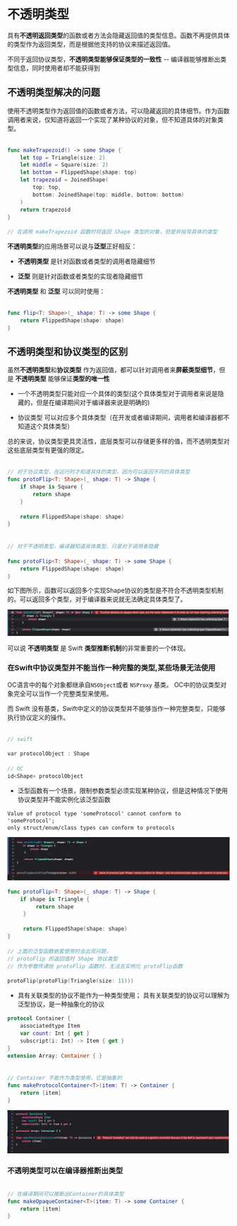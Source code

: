 # 不透明类型

具有**不透明返回类型**的函数或者方法会隐藏返回值的类型信息。函数不再提供具体的类型作为返回类型，而是根据他支持的协议来描述返回值。

不同于返回协议类型，**不透明类型能够保证类型的一致性** -- 编译器能够推断出类型信息，同时使用者却不能获得到


## 不透明类型解决的问题

使用不透明类型作为返回值的函数或者方法，可以隐藏返回的具体细节。作为函数调用者来说，仅知道将返回一个实现了某种协议的对象，但不知道具体的对象类型。

```swift

func makeTrapezoid() -> some Shape {
    let top = Triangle(size: 2)
    let middle = Square(size: 2)
    let bottom = FlippedShape(shape: top)
    let trapezoid = JoinedShape(
        top: top,
        bottom: JoinedShape(top: middle, bottom: bottom)
    )
    return trapezoid
}

// 在调用 makeTrapezoid 函数时将返回 Shape 类型的对象，但是并指导具体的类型


```

**不透明类型**的应用场景可以说与**泛型**正好相反：

- **不透明类型** 是针对函数或者类型的调用者隐藏细节

- **泛型** 则是针对函数或者类型的实现者隐藏细节

**不透明类型** 和 **泛型** 可以同时使用：


```swift

func flip<T: Shape>(_ shape: T) -> some Shape {
    return FlippedShape(shape: shape) 
}


```


## 不透明类型和协议类型的区别

虽然**不透明类型**和**协议类型** 作为返回值，都可以针对调用者来**屏蔽类型细节**，但是 **不透明类型** 能够保证**类型的唯一性**

- 一个不透明类型只能对应一个具体的类型(这个具体类型对于调用者来说是隐藏的，但是在编译期间对于编译器来说是明确的)

- 协议类型 可以对应多个具体类型（在开发或者编译期间，调用者和编译器都不知道这个具体类型）

总的来说，协议类型更具灵活性，底层类型可以存储更多样的值，而不透明类型对这些底层类型有更强的限定。

```swift

// 对于协议类型，在运行时才知道具体的类型，因为可以返回不同的具体类型
func protoFlip<T: Shape>(_ shape: T) -> Shape {
    if shape is Square {
        return shape
    }

    return FlippedShape(shape: shape)
}


// 对于不透明类型，编译器知道具体类型，只是对于调用者隐藏 

func protoFlip<T: Shape>(_ shape: T) -> some Shape {
    return FlippedShape(shape: shape)
}

```

如下图所示，函数可以返回多个实现Shape协议的类型是不符合不透明类型机制的。可以返回多个类型，对于编译器来说就无法确定具体类型了。

![](https://github.com/existorlive/existorlivepic/raw/master/%E6%88%AA%E5%B1%8F2021-01-29%20%E4%B8%8B%E5%8D%8811.43.46.png)

可以说 **不透明类型** 是 Swift **类型推断机制**的非常重要的一个体现。

### 在Swift中协议类型并不能当作一种完整的类型,某些场景无法使用

OC语言中的每个对象都继承自`NSObject`或者 `NSProxy` 基类。 OC中的协议类型对象完全可以当作一个完整类型来使用。

而 Swift 没有基类，Swift中定义的协议类型并不能够当作一种完整类型，只能够执行协议定义的操作。

```c

// swift

var protocolObject : Shape 

// OC
id<Shape> protocolObject 


```

- 泛型函数有一个场景，限制参数类型必须实现某种协议，但是这种情况下使用协议类型并不能实例化该泛型函数

```
Value of protocol type 'someProtocol' cannot conform to 'someProtocol'; 
only struct/enum/class types can conform to protocols
```

![](https://github.com/existorlive/existorlivepic/raw/master/%E6%88%AA%E5%B1%8F2021-01-30%20%E4%B8%8A%E5%8D%881.51.11.png)

```swift
func protoFlip<T: Shape>(_ shape: T) -> Shape {
    if shape is Triangle {
         return shape
     }

     return FlippedShape(shape: shape)
}

// 上面的泛型函数嵌套使用时会出现问题，
// protoFlip 的返回值时 Shape 协议类型
// 作为参数传递给 protoFlip 函数时，无法去实例化 protoFlip函数

protoFlip(protoFlip(Triangle(size: 11)))

```

- 具有关联类型的协议不能作为一种类型使用； 具有关联类型的协议可以理解为泛型协议，是一种抽象化的协议

```swift
protocol Container {
    associatedtype Item
    var count: Int { get }
    subscript(i: Int) -> Item { get }
}
extension Array: Container { }


// Container 不能作为类型使用，它是抽象的
func makeProtocolContainer<T>(item: T) -> Container {
    return [item]
}
```
![](https://github.com/existorlive/existorlivepic/raw/master/%E6%88%AA%E5%B1%8F2021-01-30%20%E4%B8%8A%E5%8D%881.58.08.png)

### 不透明类型可以在编译器推断出类型

```swift

// 在编译期间可以推断出Container的具体类型
func makeOpaqueContainer<T>(item: T) -> some Container {
    return [item]
}

```







